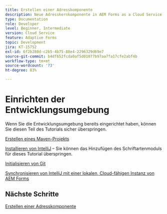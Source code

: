 ```yaml
---
title: Erstellen einer Adresskomponente
description: Neue Adresskernkomponente in AEM Forms as a Cloud Service erstellen
type: Documentation
role: Developer
level: Beginner, Intermediate
version: Cloud Service
feature: Adaptive Forms
topic: Development
jira: KT-15752
exl-id: 6f2b280d-c2b5-4b75-88e4-2296329d69e7
source-git-commit: b4df652fcda0af5d01077b97aa7fa17cfe2abf4b
workflow-type: tm+mt
source-wordcount: '73'
ht-degree: 83%

---
```


# Einrichten der Entwicklungsumgebung

Wenn Sie die Entwicklungsumgebung bereits eingerichtet haben, können Sie diesen Teil des Tutorials sicher überspringen.

[Erstellen eines Maven-Projekts](https://experienceleague.adobe.com/de/docs/experience-manager-learn/cloud-service/forms/developing-for-cloud-service/getting-started)

[Installieren von IntelliJ](https://experienceleague.adobe.com/de/docs/experience-manager-learn/cloud-service/forms/developing-for-cloud-service/intellij-set-up) – Sie können das Hinzufügen des Schriftartenmoduls für dieses Tutorial überspringen.

[Initialisieren von Git](https://experienceleague.adobe.com/de/docs/experience-manager-learn/cloud-service/forms/developing-for-cloud-service/setup-git)

[Synchronisieren von IntelliJ mit einer lokalen, Cloud-fähigen Instanz von AEM Forms](https://experienceleague.adobe.com/de/docs/experience-manager-learn/cloud-service/forms/developing-for-cloud-service/intellij-and-aem-sync)

## Nächste Schritte

[Erstellen einer Adresskomponente](./creating-address-component.md)
